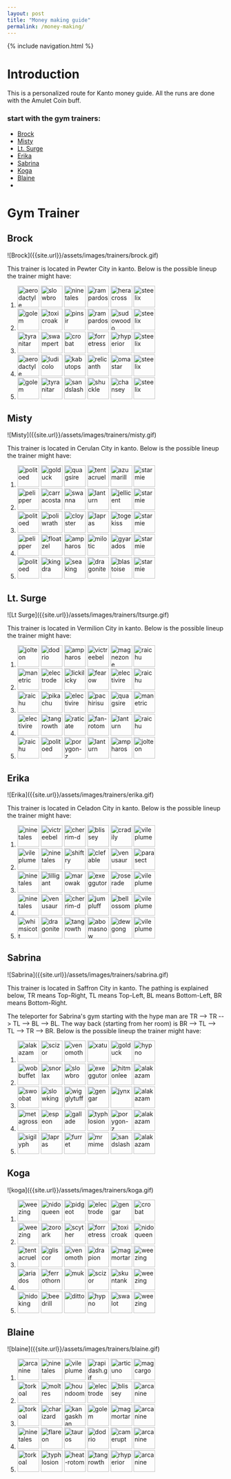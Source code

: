 ```yaml
---
layout: post
title: "Money making guide"
permalink: /money-making/
---
```

{% include navigation.html %}

<h1>Introduction</h1>
This is a personalized route for Kanto money guide. All the runs are done with the Amulet Coin buff.
<h3> start with the gym trainers:</h3>
<ul>
    <li><a href="#brock">Brock</a></li>
    <li><a href="#misty">Misty</a></li>
    <li><a href="#ltsurge">Lt. Surge</a></li>
    <li><a href="#erika">Erika</a></li>
    <li><a href="#sabrina">Sabrina</a></li>
    <li><a href="#koga">Koga</a></li>
    <li><a href="#blaine">Blaine</a></li>
    <li></li>
</ul>

<h1>Gym Trainer</h1>
<h2 id="brock">Brock</h2>
![Brock]({{site.url}}/assets/images/trainers/brock.gif)

This trainer is located in Pewter City in kanto. Below is the possible lineup the trainer might have:

<ol>
    <li> 
        <img title="aerodactyle" src="{{site.url}}/assets/images/pokemon/aerodactyl.gif" width="50"> 
        <img title="slowbro" src="{{site.url}}/assets/images/pokemon/slowbro.gif" width="50"> 
        <img title="ninetales" src="{{site.url}}/assets/images/pokemon/ninetales.gif" width="50"> 
        <img title="rampardos" src="{{site.url}}/assets/images/pokemon/rampardos.gif" width="50"> 
        <img title="heracross" src="{{site.url}}/assets/images/pokemon/heracross.gif" width="50"> 
        <img title="steelix" src="{{site.url}}/assets/images/pokemon/steelix.gif" width="50"> 
    </li>
    <li>
        <img title="golem" src="{{site.url}}/assets/images/pokemon/golem.gif" width="50"> 
        <img title="toxicroak" src="{{site.url}}/assets/images/pokemon/toxicroak.gif" width="50"> 
        <img title="pinsir" src="{{site.url}}/assets/images/pokemon/pinsir.gif" width="50"> 
        <img title="rampardos" src="{{site.url}}/assets/images/pokemon/rampardos.gif" width="50"> 
        <img title="sudowoodo" src="{{site.url}}/assets/images/pokemon/sudowoodo.gif" width="50"> 
        <img title="steelix" src="{{site.url}}/assets/images/pokemon/steelix.gif" width="50">
    </li>
    <li>
        <img title="tyranitar" src="{{site.url}}/assets/images/pokemon/tyranitar.gif" width="50"> 
        <img title="swampert" src="{{site.url}}/assets/images/pokemon/swampert.gif" width="50"> 
        <img title="crobat" src="{{site.url}}/assets/images/pokemon/crobat.gif" width="50"> 
        <img title="forretress" src="{{site.url}}/assets/images/pokemon/forretress.gif" width="50"> 
        <img title="rhyperior" src="{{site.url}}/assets/images/pokemon/rhyperior.gif" width="50"> 
        <img title="steelix" src="{{site.url}}/assets/images/pokemon/steelix.gif" width="50">
    </li>
    <li>
        <img title="aerodactyle" src="{{site.url}}/assets/images/pokemon/aerodactyl.gif" width="50"> 
        <img title="ludicolo" src="{{site.url}}/assets/images/pokemon/ludicolo.gif" width="50"> 
        <img title="kabutops" src="{{site.url}}/assets/images/pokemon/kabutops.gif" width="50"> 
        <img title="relicanth" src="{{site.url}}/assets/images/pokemon/relicanth.gif" width="50"> 
        <img title="omastar" src="{{site.url}}/assets/images/pokemon/omastar.gif" width="50"> 
        <img title="steelix" src="{{site.url}}/assets/images/pokemon/steelix.gif" width="50">
    </li>
    <li>
        <img title="golem" src="{{site.url}}/assets/images/pokemon/golem.gif" width="50"> 
        <img title="tyranitar" src="{{site.url}}/assets/images/pokemon/tyranitar.gif" width="50"> 
        <img title="sandslash" src="{{site.url}}/assets/images/pokemon/sandslash.gif" width="50"> 
        <img title="shuckle" src="{{site.url}}/assets/images/pokemon/shuckle.gif" width="50"> 
        <img title="chansey" src="{{site.url}}/assets/images/pokemon/chansey.gif" width="50"> 
        <img title="steelix" src="{{site.url}}/assets/images/pokemon/steelix.gif" width="50">
    </li>
</ol>

<h2 id="misty">Misty</h2>
![Misty]({{site.url}}/assets/images/trainers/misty.gif)

This trainer is located in Cerulan City in kanto. Below is the possible lineup the trainer might have:

<ol>
    <li>
        <img title="politoed" src="{{site.url}}/assets/images/pokemon/politoed.gif" width="50"> 
        <img title="golduck" src="{{site.url}}/assets/images/pokemon/golduck.gif" width="50"> 
        <img title="quagsire" src="{{site.url}}/assets/images/pokemon/quagsire.gif" width="50"> 
        <img title="tentacruel" src="{{site.url}}/assets/images/pokemon/tentacruel.gif" width="50"> 
        <img title="azumarill" src="{{site.url}}/assets/images/pokemon/azumarill.gif" width="50"> 
        <img title="starmie" src="{{site.url}}/assets/images/pokemon/starmie.gif" width="50">
    </li>
    <li>
        <img title="pelipper" src="{{site.url}}/assets/images/pokemon/pelipper.gif" width="50"> 
        <img title="carracosta" src="{{site.url}}/assets/images/pokemon/carracosta.gif" width="50"> 
        <img title="swanna" src="{{site.url}}/assets/images/pokemon/swanna.gif" width="50"> 
        <img title="lanturn" src="{{site.url}}/assets/images/pokemon/lanturn.gif" width="50"> 
        <img title="jellicent" src="{{site.url}}/assets/images/pokemon/jellicent.gif" width="50"> 
        <img title="starmie" src="{{site.url}}/assets/images/pokemon/starmie.gif" width="50">
    </li>
    <li>
        <img title="politoed" src="{{site.url}}/assets/images/pokemon/politoed.gif" width="50"> 
        <img title="poliwrath" src="{{site.url}}/assets/images/pokemon/poliwrath.gif" width="50"> 
        <img title="cloyster" src="{{site.url}}/assets/images/pokemon/cloyster.gif" width="50"> 
        <img title="lapras" src="{{site.url}}/assets/images/pokemon/lapras.gif" width="50"> 
        <img title="togekiss" src="{{site.url}}/assets/images/pokemon/togekiss.gif" width="50"> 
        <img title="starmie" src="{{site.url}}/assets/images/pokemon/starmie.gif" width="50">
    </li>
    <li>
        <img title="pelipper" src="{{site.url}}/assets/images/pokemon/pelipper.gif" width="50"> 
        <img title="floatzel" src="{{site.url}}/assets/images/pokemon/floatzel.gif" width="50"> 
        <img title="ampharos" src="{{site.url}}/assets/images/pokemon/ampharos.gif" width="50"> 
        <img title="milotic" src="{{site.url}}/assets/images/pokemon/milotic.gif" width="50"> 
        <img title="gyarados" src="{{site.url}}/assets/images/pokemon/gyarados.gif" width="50"> 
        <img title="starmie" src="{{site.url}}/assets/images/pokemon/starmie.gif" width="50">
    </li>
    <li>
        <img title="politoed" src="{{site.url}}/assets/images/pokemon/politoed.gif" width="50"> 
        <img title="kingdra" src="{{site.url}}/assets/images/pokemon/kingdra.gif" width="50"> 
        <img title="seaking" src="{{site.url}}/assets/images/pokemon/seaking.gif" width="50"> 
        <img title="dragonite" src="{{site.url}}/assets/images/pokemon/dragonite.gif" width="50"> 
        <img title="blastoise" src="{{site.url}}/assets/images/pokemon/blastoise.gif" width="50"> 
        <img title="starmie" src="{{site.url}}/assets/images/pokemon/starmie.gif" width="50">
    </li>
</ol>

<h2 id="ltsurge">Lt. Surge</h2>
![Lt Surge]({{site.url}}/assets/images/trainers/ltsurge.gif)

This trainer is located in Vermilion City in kanto. Below is the possible lineup the trainer might have:

<ol>
    <li>
        <img title="jolteon" src="{{site.url}}/assets/images/pokemon/jolteon.gif" width="50"> 
        <img title='dodrio' src="{{site.url}}/assets/images/pokemon/dodrio.gif" width="50"> 
        <img title='ampharos' src="{{site.url}}/assets/images/pokemon/ampharos.gif" width="50"> 
        <img title='victreebel' src="{{site.url}}/assets/images/pokemon/victreebel.gif" width="50"> 
        <img title='magnezone' src="{{site.url}}/assets/images/pokemon/magnezone.gif" width="50"> 
        <img title='raichu' src="{{site.url}}/assets/images/pokemon/raichu.gif" width="50">
    </li>
    <li>
        <img title='manetric' src="{{site.url}}/assets/images/pokemon/manetric.gif" width="50"> 
        <img title='electrode' src="{{site.url}}/assets/images/pokemon/electrode.gif" width="50"> 
        <img title='lickilicky' src="{{site.url}}/assets/images/pokemon/lickilicky.gif" width="50"> 
        <img title='fearow' src="{{site.url}}/assets/images/pokemon/fearow.gif" width="50"> 
        <img title='electivire' src="{{site.url}}/assets/images/pokemon/electivire.gif" width="50"> 
        <img title='raichu' src="{{site.url}}/assets/images/pokemon/raichu.gif" width="50">
    </li>
    <li>
        <img title='raichu' src="{{site.url}}/assets/images/pokemon/raichu.gif" width="50"> 
        <img title='pikachu' src="{{site.url}}/assets/images/pokemon/pikachu.gif" width="50"> 
        <img title='electivire' src="{{site.url}}/assets/images/pokemon/electivire.gif" width="50"> 
        <img title='pachirisu' src="{{site.url}}/assets/images/pokemon/pachirisu.gif" width="50"> 
        <img title='quagsire' src="{{site.url}}/assets/images/pokemon/quagsire.gif" width="50"> 
        <img title='manetric' src="{{site.url}}/assets/images/pokemon/manetric.gif" width="50">
    </li>
    <li>
        <img title='electivire' src="{{site.url}}/assets/images/pokemon/electivire.gif" width="50"> 
        <img title='tangrowth' src="{{site.url}}/assets/images/pokemon/tangrowth.gif" width="50"> 
        <img title='raticate' src="{{site.url}}/assets/images/pokemon/raticate.gif" width="50"> 
        <img title='fan-rotom' src="{{site.url}}/assets/images/pokemon/fan-rotom.gif" width="50"> 
        <img title='lanturn' src="{{site.url}}/assets/images/pokemon/lanturn.gif" width="50"> 
        <img title='raichu' src="{{site.url}}/assets/images/pokemon/raichu.gif" width="50">
    </li>
    <li>
        <img title='raichu' src="{{site.url}}/assets/images/pokemon/raichu.gif" width="50"> 
        <img title='politoed' src="{{site.url}}/assets/images/pokemon/politoed.gif" width="50"> 
        <img title='porygon-z' src="{{site.url}}/assets/images/pokemon/porygon-z.gif" width="50"> 
        <img title='lanturn' src="{{site.url}}/assets/images/pokemon/lanturn.gif" width="50"> 
        <img title='ampharos' src="{{site.url}}/assets/images/pokemon/ampharos.gif" width="50"> 
        <img title="jolteon" src="{{site.url}}/assets/images/pokemon/jolteon.gif" width="50">
    </li>
</ol>

<h2 id="erika">Erika</h2>
![Erika]({{site.url}}/assets/images/trainers/erika.gif)

This trainer is located in Celadon City in kanto. Below is the possible lineup the trainer might have:

<ol>
    <li>
        <img title="ninetales" src="{{site.url}}/assets/images/pokemon/ninetales.gif" width="50"> 
        <img title='victreebel' src="{{site.url}}/assets/images/pokemon/victreebel.gif" width="50"> 
        <img title='cherrim-d' src="{{site.url}}/assets/images/pokemon/cherrim-d.gif" width="50"> 
        <img title='blissey' src="{{site.url}}/assets/images/pokemon/blissey.gif" width="50"> 
        <img title='cradily' src="{{site.url}}/assets/images/pokemon/cradily.gif" width="50"> 
        <img title='vileplume' src="{{site.url}}/assets/images/pokemon/vileplume.gif" width="50">
    </li>
    <li>
        <img title='vileplume' src="{{site.url}}/assets/images/pokemon/vileplume.gif" width="50"> 
        <img title="ninetales" src="{{site.url}}/assets/images/pokemon/ninetales.gif" width="50"> 
        <img title='shiftry' src="{{site.url}}/assets/images/pokemon/shiftry.gif" width="50"> 
        <img title='clefable' src="{{site.url}}/assets/images/pokemon/clefable.gif" width="50"> 
        <img title='venusaur' src="{{site.url}}/assets/images/pokemon/venusaur.gif" width="50"> 
        <img title='parasect' src="{{site.url}}/assets/images/pokemon/parasect.gif" width="50">
    </li>
    <li>
        <img title="ninetales" src="{{site.url}}/assets/images/pokemon/ninetales.gif" width="50"> 
        <img title='lilligant' src="{{site.url}}/assets/images/pokemon/lilligant.gif" width="50"> 
        <img title='marowak' src="{{site.url}}/assets/images/pokemon/marowak.gif" width="50"> 
        <img title='exeggutor' src="{{site.url}}/assets/images/pokemon/exeggutor.gif" width="50"> 
        <img title='roserade' src="{{site.url}}/assets/images/pokemon/roserade.gif" width="50"> 
        <img title='vileplume' src="{{site.url}}/assets/images/pokemon/vileplume.gif" width="50">
    </li>
    <li>
        <img title="ninetales" src="{{site.url}}/assets/images/pokemon/ninetales.gif" width="50"> 
        <img title='venusaur' src="{{site.url}}/assets/images/pokemon/venusaur.gif" width="50"> 
        <img title='cherrim-d' src="{{site.url}}/assets/images/pokemon/cherrim-d.gif" width="50"> 
        <img title='jumpluff' src="{{site.url}}/assets/images/pokemon/jumpluff.gif" width="50"> 
        <img title='bellossom' src="{{site.url}}/assets/images/pokemon/bellossom.gif" width="50"> 
        <img title='vileplume' src="{{site.url}}/assets/images/pokemon/vileplume.gif" width="50">
    </li>
    <li>
        <img title='whimsicott' src="{{site.url}}/assets/images/pokemon/whimsicott.gif" width="50"> 
        <img title='dragonite' src="{{site.url}}/assets/images/pokemon/dragonite.gif" width="50"> 
        <img title='tangrowth' src="{{site.url}}/assets/images/pokemon/tangrowth.gif" width="50"> 
        <img title='abomasnow' src="{{site.url}}/assets/images/pokemon/abomasnow.gif" width="50"> 
        <img title='dewgong' src="{{site.url}}/assets/images/pokemon/dewgong.gif" width="50"> 
        <img title='vileplume' src="{{site.url}}/assets/images/pokemon/vileplume.gif" width="50">
    </li>
</ol>

<h2 id="sabrina">Sabrina</h2>
![Sabrina]({{site.url}}/assets/images/trainers/sabrina.gif)

This trainer is located in Saffron City in kanto. The pathing is explained below, TR means Top-Right, TL means Top-Left, BL means Bottom-Left, BR means Bottom-Right.

The teleporter for Sabrina's gym starting with the hype man are TR --> TR --> TL --> BL --> BL. The way back (starting from her room) is BR --> TL --> TL --> TR --> BR. Below is the possible lineup the trainer might have:

<ol>
    <li>
        <img title='alakazam' src="{{site.url}}/assets/images/pokemon/alakazam.gif" width="50">
        <img title='scizor' src="{{site.url}}/assets/images/pokemon/scizor.gif" width="50">
        <img title='venomoth' src="{{site.url}}/assets/images/pokemon/venomoth.gif" width="50">
        <img title='xatu' src="{{site.url}}/assets/images/pokemon/xatu.gif" width="50">
        <img title='golduck' src="{{site.url}}/assets/images/pokemon/golduck.gif" width="50">
        <img title='hypno' src="{{site.url}}/assets/images/pokemon/hypno.gif" width="50">
    </li>
    <li>
        <img title='wobbuffet' src="{{site.url}}/assets/images/pokemon/wobbuffet.gif" width="50">
        <img title='snorlax' src="{{site.url}}/assets/images/pokemon/snorlax.gif" width="50">
        <img title='slowbro' src="{{site.url}}/assets/images/pokemon/slowbro.gif" width="50">
        <img title='exeggutor' src="{{site.url}}/assets/images/pokemon/exeggutor.gif" width="50">
        <img title='hitmonlee' src="{{site.url}}/assets/images/pokemon/hitmonlee.gif" width="50">
        <img title='alakazam' src="{{site.url}}/assets/images/pokemon/alakazam.gif" width="50">
    </li>
    <li>
        <img title='swoobat' src="{{site.url}}/assets/images/pokemon/swoobat.gif" width="50">
        <img title='slowking' src="{{site.url}}/assets/images/pokemon/slowking.gif" width="50">
        <img title='wigglytuff' src="{{site.url}}/assets/images/pokemon/wigglytuff.gif" width="50">
        <img title='gengar' src="{{site.url}}/assets/images/pokemon/gengar.gif" width="50">
        <img title='jynx' src="{{site.url}}/assets/images/pokemon/jynx.gif" width="50">
        <img title='alakazam' src="{{site.url}}/assets/images/pokemon/alakazam.gif" width="50">
    </li>
    <li>
        <img title='metagross' src="{{site.url}}/assets/images/pokemon/metagross.gif" width="50">
        <img title='espeon' src="{{site.url}}/assets/images/pokemon/espeon.gif" width="50">
        <img title='gallade' src="{{site.url}}/assets/images/pokemon/gallade.gif" width="50">
        <img title='typhlosion' src="{{site.url}}/assets/images/pokemon/typhlosion.gif" width="50">
        <img title='porygon-z' src="{{site.url}}/assets/images/pokemon/porygon-z.gif" width="50">
        <img title='alakazam' src="{{site.url}}/assets/images/pokemon/alakazam.gif" width="50">
    </li>
    <li>
        <img title='sigilyph' src="{{site.url}}/assets/images/pokemon/sigilyph.gif" width="50">
        <img title='lapras' src="{{site.url}}/assets/images/pokemon/lapras.gif" width="50">
        <img title='furret' src="{{site.url}}/assets/images/pokemon/furret.gif" width="50">
        <img title='mrmime' src="{{site.url}}/assets/images/pokemon/mrmime.gif" width="50">
        <img title='sandslash' src="{{site.url}}/assets/images/pokemon/sandslash.gif" width="50">
        <img title='alakazam' src="{{site.url}}/assets/images/pokemon/alakazam.gif" width="50">
    </li>
</ol>

<h2 id="koga">Koga</h2>
![koga]({{site.url}}/assets/images/trainers/koga.gif)

<ol>
    <li>
        <img title='weezing' src="{{site.url}}/assets/images/pokemon/weezing.gif" width="50">
        <img title='nidoqueen' src="{{site.url}}/assets/images/pokemon/nidoqueen.gif" width="50">
        <img title='pidgeot' src="{{site.url}}/assets/images/pokemon/pidgeot.gif" width="50">
        <img title='electrode' src="{{site.url}}/assets/images/pokemon/electrode.gif" width="50">
        <img title='gengar' src="{{site.url}}/assets/images/pokemon/gengar.gif" width="50">
        <img title='crobat' src="{{site.url}}/assets/images/pokemon/crobat.gif" width="50">
    </li>
    <li>
        <img title='weezing' src="{{site.url}}/assets/images/pokemon/weezing.gif" width="50">
        <img title='zoroark' src="{{site.url}}/assets/images/pokemon/zoroark.gif" width="50">
        <img title='scyther' src="{{site.url}}/assets/images/pokemon/scyther.gif" width="50">
        <img title='forretress' src="{{site.url}}/assets/images/pokemon/forretress.gif" width="50">
        <img title='toxicroak' src="{{site.url}}/assets/images/pokemon/toxicroak.gif" width="50">
        <img title='nidoqueen' src="{{site.url}}/assets/images/pokemon/nidoqueen.gif" width="50">
    </li>
    <li>
        <img title='tentacruel' src="{{site.url}}/assets/images/pokemon/tentacruel.gif" width="50">
        <img title='gliscor' src="{{site.url}}/assets/images/pokemon/gliscor.gif" width="50">
        <img title='venomoth' src="{{site.url}}/assets/images/pokemon/venomoth.gif" width="50">
        <img title='drapion' src="{{site.url}}/assets/images/pokemon/drapion.gif" width="50">
        <img title='magmortar' src="{{site.url}}/assets/images/pokemon/magmortar.gif" width="50">
        <img title='weezing' src="{{site.url}}/assets/images/pokemon/weezing.gif" width="50">
    </li>
    <li>
        <img title='ariados' src="{{site.url}}/assets/images/pokemon/ariados.gif" width="50">
        <img title='ferrothorn' src="{{site.url}}/assets/images/pokemon/ferrothorn.gif" width="50">
        <img title='muk' src="{{site.url}}/assets/images/pokemon/muk.gif" width="50">
        <img title='scizor' src="{{site.url}}/assets/images/pokemon/scizor.gif" width="50">
        <img title='skuntank' src="{{site.url}}/assets/images/pokemon/skuntank.gif" width="50">
        <img title='weezing' src="{{site.url}}/assets/images/pokemon/weezing.gif" width="50">
    </li>
    <li>
        <img title='nidoking' src="{{site.url}}/assets/images/pokemon/nidoking.gif" width="50">
        <img title='beedrill' src="{{site.url}}/assets/images/pokemon/beedrill.gif" width="50">
        <img title='ditto' src="{{site.url}}/assets/images/pokemon/ditto.gif" width="50">
        <img title='hypno' src="{{site.url}}/assets/images/pokemon/hypno.gif" width="50">
        <img title='swalot' src="{{site.url}}/assets/images/pokemon/swalot.gif" width="50">
        <img title='weezing' src="{{site.url}}/assets/images/pokemon/weezing.gif" width="50">
    </li>
</ol>

<h2 id="blaine">Blaine</h2>
![blaine]({{site.url}}/assets/images/trainers/blaine.gif)

<ol>
    <li>
        <img title='arcanine' src="{{site.url}}/assets/images/pokemon/arcanine.gif" width="50">
        <img title='ninetales' src="{{site.url}}/assets/images/pokemon/ninetales.gif" width="50">
        <img title='vileplume' src="{{site.url}}/assets/images/pokemon/vileplume.gif" width="50">
        <img title='rapidash.gif' src="{{site.url}}/assets/images/pokemon/rapidash.gif.gif" width="50">
        <img title='articuno' src="{{site.url}}/assets/images/pokemon/articuno.gif" width="50">
        <img title='magcargo' src="{{site.url}}/assets/images/pokemon/magcargo.gif" width="50">
    </li>
    <li>
        <img title='torkoal' src="{{site.url}}/assets/images/pokemon/torkoal.gif" width="50">
        <img title='moltres' src="{{site.url}}/assets/images/pokemon/moltres.gif" width="50">
        <img title='houndoom' src="{{site.url}}/assets/images/pokemon/houndoom.gif" width="50">
        <img title='electrode' src="{{site.url}}/assets/images/pokemon/electrode.gif" width="50">
        <img title='blissey' src="{{site.url}}/assets/images/pokemon/blissey.gif" width="50">
        <img title='arcanine' src="{{site.url}}/assets/images/pokemon/arcanine.gif" width="50">
    </li>
    <li>
        <img title='torkoal' src="{{site.url}}/assets/images/pokemon/torkoal.gif" width="50">
        <img title='charizard' src="{{site.url}}/assets/images/pokemon/charizard.gif" width="50">
        <img title='kangaskhan' src="{{site.url}}/assets/images/pokemon/kangaskhan.gif" width="50">
        <img title='golem' src="{{site.url}}/assets/images/pokemon/golem.gif" width="50">
        <img title='magmortar' src="{{site.url}}/assets/images/pokemon/magmortar.gif" width="50">
        <img title='arcanine' src="{{site.url}}/assets/images/pokemon/arcanine.gif" width="50">
    </li>
    <li>
        <img title='ninetales' src="{{site.url}}/assets/images/pokemon/ninetales.gif" width="50">
        <img title='flareon' src="{{site.url}}/assets/images/pokemon/flareon.gif" width="50">
        <img title='tauros' src="{{site.url}}/assets/images/pokemon/tauros.gif" width="50">
        <img title='dodrio' src="{{site.url}}/assets/images/pokemon/dodrio.gif" width="50">
        <img title='camerupt' src="{{site.url}}/assets/images/pokemon/camerupt.gif" width="50">
        <img title='arcanine' src="{{site.url}}/assets/images/pokemon/arcanine.gif" width="50">
    </li>
    <li>
        <img title='torkoal' src="{{site.url}}/assets/images/pokemon/torkoal.gif" width="50">
        <img title='typhlosion' src="{{site.url}}/assets/images/pokemon/typhlosion.gif" width="50">
        <img title='heat-rotom' src="{{site.url}}/assets/images/pokemon/heat-rotom.gif" width="50">
        <img title='tangrowth' src="{{site.url}}/assets/images/pokemon/tangrowth.gif" width="50">
        <img title='rhyperior' src="{{site.url}}/assets/images/pokemon/rhyperior.gif" width="50">
        <img title='arcanine' src="{{site.url}}/assets/images/pokemon/arcanine.gif" width="50">
    </li>
</ol>